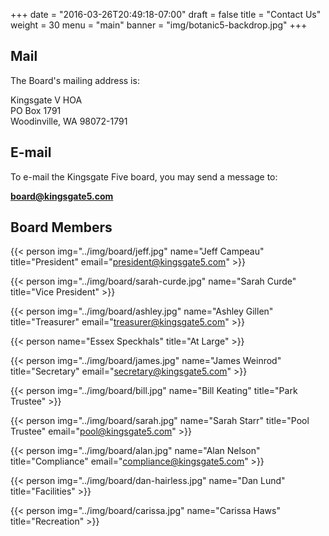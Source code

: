 +++
date = "2016-03-26T20:49:18-07:00"
draft = false
title = "Contact Us"
weight = 30
menu = "main"
banner = "img/botanic5-backdrop.jpg"
+++

## Mail

The Board's mailing address is:

<div class="mail">
    Kingsgate V HOA<br />
    PO  Box 1791<br />
    Woodinville, WA 98072-1791<br />
</div>

## E-mail

To e-mail the Kingsgate Five board, you may send a message to:

**[board@kingsgate5.com](mailto:board@kingsgate5.com)**

## Board Members

{{< person img="../img/board/jeff.jpg" name="Jeff Campeau" title="President" email="president@kingsgate5.com" >}}

{{< person img="../img/board/sarah-curde.jpg" name="Sarah Curde" title="Vice President" >}}

{{< person img="../img/board/ashley.jpg" name="Ashley Gillen" title="Treasurer" email="treasurer@kingsgate5.com" >}}

{{< person name="Essex Speckhals" title="At Large" >}}

{{< person img="../img/board/james.jpg" name="James Weinrod" title="Secretary" email="secretary@kingsgate5.com" >}}

{{< person img="../img/board/bill.jpg" name="Bill Keating" title="Park Trustee" >}}

{{< person img="../img/board/sarah.jpg" name="Sarah Starr" title="Pool Trustee" email="pool@kingsgate5.com" >}}

{{< person img="../img/board/alan.jpg" name="Alan Nelson" title="Compliance" email="compliance@kingsgate5.com" >}}

{{< person img="../img/board/dan-hairless.jpg" name="Dan Lund" title="Facilities" >}}

{{< person img="../img/board/carissa.jpg" name="Carissa Haws" title="Recreation" >}}



